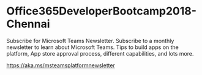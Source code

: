 # Office365DeveloperBootcamp2018-Chennai

Subscribe for Microsoft Teams Newsletter. Subscribe to a monthly newsletter to learn about Microsoft Teams. Tips to build apps on the platform, App store approval process, different capabilities, and lots more.

https://aka.ms/msteamsplatformnewsletter
